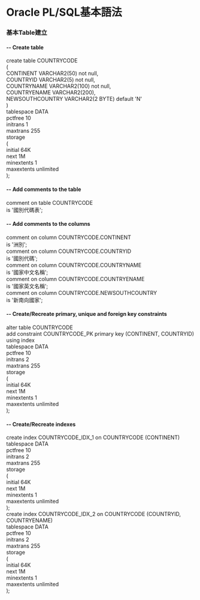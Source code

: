 # Oracle PL/SQL基本語法

### 基本Table建立

####  -- Create table 

 create table COUNTRYCODE   
 \(   
 CONTINENT VARCHAR2\(50\) not null,   
 COUNTRYID VARCHAR2\(5\) not null,   
 COUNTRYNAME VARCHAR2\(100\) not null,   
 COUNTRYENAME VARCHAR2\(200\),   
 NEWSOUTHCOUNTRY VARCHAR2\(2 BYTE\) default 'N'   
 \)   
 tablespace DATA   
 pctfree 10   
 initrans 1   
 maxtrans 255   
 storage   
 \(   
 initial 64K   
 next 1M   
 minextents 1   
 maxextents unlimited   
 \); 

####  -- Add comments to the table 

  comment on table COUNTRYCODE   
 is '國別代碼表'; 

####  -- Add comments to the columns 

 comment on column COUNTRYCODE.CONTINENT   
 is '洲別';   
 comment on column COUNTRYCODE.COUNTRYID   
 is '國別代碼';   
 comment on column COUNTRYCODE.COUNTRYNAME   
 is '國家中文名稱';   
 comment on column COUNTRYCODE.COUNTRYENAME   
 is '國家英文名稱';   
 comment on column COUNTRYCODE.NEWSOUTHCOUNTRY   
 is '新南向國家'; 

####  -- Create/Recreate primary, unique and foreign key constraints 

 alter table COUNTRYCODE   
 add constraint COUNTRYCODE\_PK primary key \(CONTINENT, COUNTRYID\)   
 using index   
 tablespace DATA   
 pctfree 10   
 initrans 2   
 maxtrans 255   
 storage   
 \(   
 initial 64K   
 next 1M   
 minextents 1   
 maxextents unlimited   
 \); 

####  -- Create/Recreate indexes 

 create index COUNTRYCODE\_IDX\_1 on COUNTRYCODE \(CONTINENT\)   
 tablespace DATA   
 pctfree 10   
 initrans 2   
 maxtrans 255   
 storage   
 \(   
 initial 64K   
 next 1M   
 minextents 1   
 maxextents unlimited   
 \);   
 create index COUNTRYCODE\_IDX\_2 on COUNTRYCODE \(COUNTRYID, COUNTRYENAME\)   
 tablespace DATA   
 pctfree 10   
 initrans 2   
 maxtrans 255   
 storage   
 \(   
 initial 64K   
 next 1M   
 minextents 1   
 maxextents unlimited   
 \);   


